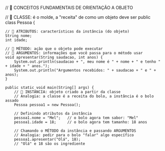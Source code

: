 // 📌 CONCEITOS FUNDAMENTAIS DE ORIENTAÇÃO A OBJETO

// 🔹 CLASSE: é o molde, a "receita" de como um objeto deve ser
public class Pessoa {
    
    // 🔹 ATRIBUTOS: características da instância (do objeto)
    String nome;
    int idade;

    // 🔹 MÉTODO: ação que o objeto pode executar
    // 🔹 ARGUMENTOS: informações que você passa para o método usar
    void apresentar(String saudacao, int anos) {
        System.out.println(saudacao + ", meu nome é " + nome + " e tenho " + idade + " anos.");
        System.out.println("Argumentos recebidos: " + saudacao + " e " + anos);
    }

    public static void main(String[] args) {
        // 🔹 INSTÂNCIA: objeto criado a partir da classe
        // Analogia: a classe é a receita do bolo, a instância é o bolo assado
        Pessoa pessoa1 = new Pessoa();

        // Definindo atributos da instância
        pessoa1.nome = "Mel";   // o bolo agora tem sabor: "Mel"
        pessoa1.idade = 18;     // o bolo agora tem tamanho: 18 anos

        // Chamando o MÉTODO da instância e passando ARGUMENTOS
        // Analogia: pedir para o bolo "falar" algo específico
        pessoa1.apresentar("Olá", 18); 
        // "Olá" e 18 são os ingrediente
